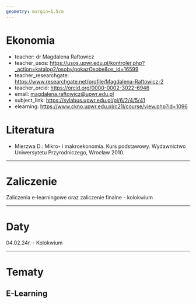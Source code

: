 ```yaml
---
geometry: margin=1.5cm
---
```


# Ekonomia

- teacher: dr Magdalena Raftowicz
- teacher_usos: https://usos.upwr.edu.pl/kontroler.php?_action=katalog2/osoby/pokazOsobe&os_id=16599
- teacher_researchgate: https://www.researchgate.net/profile/Magdalena-Raftowicz-2
- teacher_orcid: https://orcid.org/0000-0002-3022-6946
- email: magdalena.raftowicz@upwr.edu.pl
- subject_link: https://sylabus.upwr.edu.pl/pl/6/2/4/5/41
- elearning: https://www.ckno.upwr.edu.pl/c21l/course/view.php?id=1096

# Literatura

- Mierzwa D.: Mikro- i makroekonomia. Kurs podstawowy. Wydawnictwo Uniwersytetu Przyrodniczego, Wrocław 2010.

---

# Zaliczenie

Zaliczenia e-learningowe oraz zaliczenie finalne - kolokwium

---

# Daty

04.02.24r. - Kolokwium

---

# Tematy

## E-Learning
